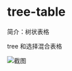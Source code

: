 # tree-table

简介：树状表格

tree 和选择混合表格

![截图](https://unpkg.com/@icedesign/tree-table-block/screenshot.png)
